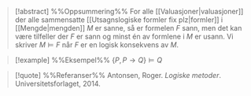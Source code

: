 
> [!abstract] %%Oppsummering%%
For alle [[Valuasjoner|valuasjoner]] der alle sammensatte [[Utsagnslogiske formler fix plz|formler]] i [[Mengde|mengden]] $M$ er sanne, så er formelen $F$ sann, men det kan være tilfeller der $F$ er sann og minst én av formlene i $M$ er usann.
Vi skriver $M\models F$ når $F$ er en logisk konsekvens av $M$.

> [!example] %%Eksempel%%
$\{P,P\rightarrow Q\}\models Q$

> [!quote] %%Referanser%%
Antonsen, Roger. *Logiske metoder*. Universitetsforlaget, 2014.

